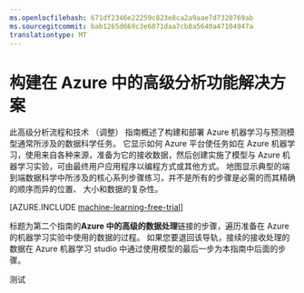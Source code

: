 ```yaml
---
ms.openlocfilehash: 671df2346e22259c823e8ca2a9aae7d7320769ab
ms.sourcegitcommit: bab1265d669c3e6871daa7cb8a5640a47104947a
translationtype: MT
---
```

<properties 
    pageTitle="生成高级 Azure 中的分析解决方案 |Microsoft Azure" 
    description="使用本指南来了解数据科学和机器学习在云中使用 Azure 的步骤。" 
    services="machine-learning,hdinsight" 
    solutions="" 
    documentationCenter="" 
    authors="bradsev" 
    videoId="" 
    scriptId="" 
    manager="paulettm" />

<tags 
    ms.service="machine-learning" 
    ms.devlang="na" 
    ms.topic="article" 
    ms.tgt_pltfrm="na" 
    ms.workload="required" 
    ms.date="06/03/2015" 
    ms.author="bradsev;sachouks" />

# 构建在 Azure 中的高级分析功能解决方案

此高级分析流程和技术 （调整） 指南概述了构建和部署 Azure 机器学习与预测模型通常所涉及的数据科学任务。 它显示如何 Azure 平台使任务如在 Azure 机器学习，使用来自各种来源，准备为它的接收数据，然后创建实施了模型与 Azure 机器学习实验，可由最终用户应用程序以编程方式或其他方式。 地图显示典型的端到端数据科学中所涉及的核心系列步骤练习，并不是所有的步骤是必需的而其精确的顺序而异的位置、 大小和数据的复杂性。

[AZURE.INCLUDE [machine-learning-free-trial](../../includes/machine-learning-free-trial.md)]

标题为第二个指南的**Azure 中的高级的数据处理**链接的步骤，遍历准备在 Azure 的机器学习实验中使用的数据的过程。 如果您要退回该导轨，接续的接收处理的数据在 Azure 机器学习 studio 中通过使用模型的最后一步为本指南中后面的步骤。

<object type="image/svg+xml" data="https://sidneyhcontent.blob.core.windows.net/documentation/machine-learning-how-to-create-ml-service.svg" width="100%" height="100%">
</object>
 
测试
